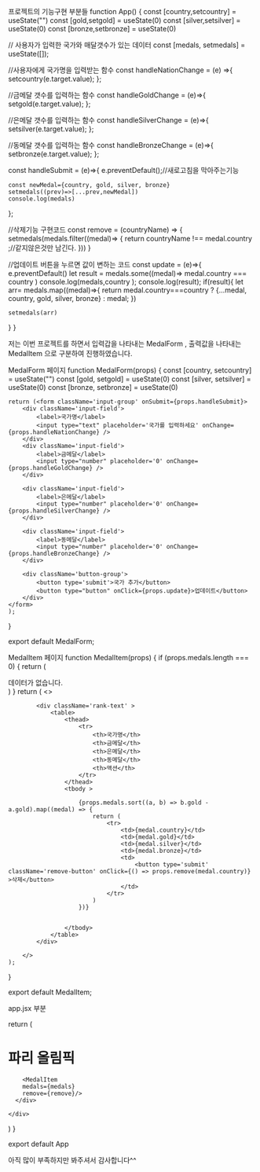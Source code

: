 


프로젝트의 기능구현 부분들
function App() {
  const [country,setcountry] = useState("")
  const [gold,setgold] = useState(0)
  const [silver,setsilver] = useState(0)
  const [bronze,setbronze] = useState(0)


// 사용자가 입력한 국가와  매달갯수가 있는 데이터
const [medals, setmedals] = useState([]);
  
  //사용자에게 국가명을 입력받는 함수
  const handleNationChange = (e) =>{
    setcountry(e.target.value);
  };

  //금메달 갯수를 입력하는 함수
  const handleGoldChange = (e)=>{
    setgold(e.target.value);
  };



  //은메달 갯수를 입력하는 함수
  const handleSilverChange = (e)=>{
    setsilver(e.target.value);
  };

  //동메달 갯수를 입력하는 함수
  const handleBronzeChange = (e)=>{
    setbronze(e.target.value);
  };

  const handleSubmit = (e)=>{
    e.preventDefault();//새로고침을 막아주는기능

    const newMedal={country, gold, silver, bronze}
    setmedals((prev)=>[...prev,newMedal])
    console.log(medals) 
  };

//삭제기능 구현코드
  const remove = (countryName) => {
    setmedals(medals.filter((medal)=> {
      return countryName !== medal.country ;//같지않은것만 남긴다.
    }))
    }

//업데이트 버튼을 누르면 값이 변하는 코드
const update = (e)=>{
  e.preventDefault()
  let result =  medals.some((medal)=>
    medal.country === country 
  )
console.log(medals,country );
console.log(result);
  if(result){
  let arr= medals.map((medal)=>{
      return medal.country===country ?  {...medal, country, gold, silver, bronze} : medal;
    })

    setmedals(arr)
  }
}


저는 이번 프로젝트를 하면서 입력갑을 나타내는 MedalForm , 출력값을 나타내는 MedalItem 으로 구분하여 진행하였습니다.


MedalForm 페이지
function MedalForm(props) {
    const [country, setcountry] = useState("")
    const [gold, setgold] = useState(0)
    const [silver, setsilver] = useState(0)
    const [bronze, setbronze] = useState(0)

    return (<form className='input-group' onSubmit={props.handleSubmit}>
        <div className='input-field'>
            <label>국가명</label>
            <input type="text" placeholder='국가를 입력하세요' onChange={props.handleNationChange} />
        </div>
        <div className='input-field'>
            <label>금메달</label>
            <input type="number" placeholder='0' onChange={props.handleGoldChange} />
        </div>

        <div className='input-field'>
            <label>은메달</label>
            <input type="number" placeholder='0' onChange={props.handleSilverChange} />
        </div>

        <div className='input-field'>
            <label>동메달</label>
            <input type="number" placeholder='0' onChange={props.handleBronzeChange} />
        </div>

        <div className='button-group'>
            <button type='submit'>국가 추가</button>
            <button type="button" onClick={props.update}>업데이트</button>
        </div>
    </form>
    );
}

export default MedalForm;


MedalItem  페이지
function MedalItem(props) {
    if (props.medals.length === 0) {
        return
        (<div>데이터가 없습니다.</div>)
    }
    return (
        <>



            <div className='rank-text' >
                <table>
                    <thead>
                        <tr>
                            <th>국가명</th>
                            <th>금메달</th>
                            <th>은메달</th>
                            <th>동메달</th>
                            <th>액션</th>
                        </tr>
                    </thead>
                    <tbody >

                        {props.medals.sort((a, b) => b.gold - a.gold).map((medal) => {
                            return (
                                <tr>
                                    <td>{medal.country}</td>
                                    <td>{medal.gold}</td>
                                    <td>{medal.silver}</td>
                                    <td>{medal.bronze}</td>
                                    <td>
                                        <button type='submit' className='remove-button' onClick={() => props.remove(medal.country)} >삭제</button>
                                    </td>
                                </tr>
                            )
                        })}


                    </tbody>
                </table>
            </div>

        </>
    );
}

export default MedalItem;






app.jsx 부분

return (
    <div id='root'>
      <div className='Main-Container'>
        <h1>파리 올림픽</h1>
        <MedalForm
        handleSubmit={handleSubmit}
        handleNationChange={handleNationChange}
        handleGoldChange={handleGoldChange}
        handleSilverChange={handleSilverChange}
        handleBronzeChange={handleBronzeChange}
        update={update}
        />

        
        <MedalItem
        medals={medals}
        remove={remove}/>
      </div>

    </div>
  
  )
}

export default App


아직 많이 부족하지만 봐주셔서 감사합니다^^








